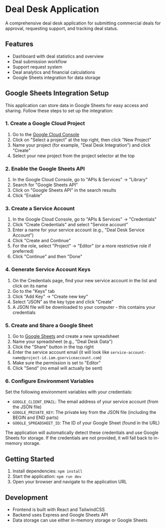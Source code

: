 # Deal Desk Application

A comprehensive deal desk application for submitting commercial deals for approval, requesting support, and tracking deal status.

## Features

- Dashboard with deal statistics and overview
- Deal submission workflow
- Support request system
- Deal analytics and financial calculations
- Google Sheets integration for data storage

## Google Sheets Integration Setup

This application can store data in Google Sheets for easy access and sharing. Follow these steps to set up the integration:

### 1. Create a Google Cloud Project

1. Go to the [Google Cloud Console](https://console.cloud.google.com/)
2. Click on "Select a project" at the top right, then click "New Project"
3. Name your project (for example, "Deal Desk Integration") and click "Create"
4. Select your new project from the project selector at the top

### 2. Enable the Google Sheets API

1. In the Google Cloud Console, go to "APIs & Services" → "Library"
2. Search for "Google Sheets API"
3. Click on "Google Sheets API" in the search results
4. Click "Enable"

### 3. Create a Service Account

1. In the Google Cloud Console, go to "APIs & Services" → "Credentials"
2. Click "Create Credentials" and select "Service account"
3. Enter a name for your service account (e.g., "Deal Desk Service Account")
4. Click "Create and Continue"
5. For the role, select "Project" → "Editor" (or a more restrictive role if preferred)
6. Click "Continue" and then "Done"

### 4. Generate Service Account Keys

1. On the Credentials page, find your new service account in the list and click on its name
2. Go to the "Keys" tab
3. Click "Add Key" → "Create new key"
4. Select "JSON" as the key type and click "Create"
5. A JSON file will be downloaded to your computer - this contains your credentials

### 5. Create and Share a Google Sheet

1. Go to [Google Sheets](https://sheets.google.com/) and create a new spreadsheet
2. Name your spreadsheet (e.g., "Deal Desk Data")
3. Click the "Share" button in the top right
4. Enter the service account email (it will look like `service-account-name@project-id.iam.gserviceaccount.com`)
5. Make sure the permission is set to "Editor"
6. Click "Send" (no email will actually be sent)

### 6. Configure Environment Variables

Set the following environment variables with your credentials:

- `GOOGLE_CLIENT_EMAIL`: The email address of your service account (from the JSON file)
- `GOOGLE_PRIVATE_KEY`: The private key from the JSON file (including the BEGIN and END parts)
- `GOOGLE_SPREADSHEET_ID`: The ID of your Google Sheet (found in the URL)

The application will automatically detect these credentials and use Google Sheets for storage. If the credentials are not provided, it will fall back to in-memory storage.

## Getting Started

1. Install dependencies: `npm install`
2. Start the application: `npm run dev`
3. Open your browser and navigate to the application URL

## Development

- Frontend is built with React and TailwindCSS
- Backend uses Express and Google Sheets API
- Data storage can use either in-memory storage or Google Sheets